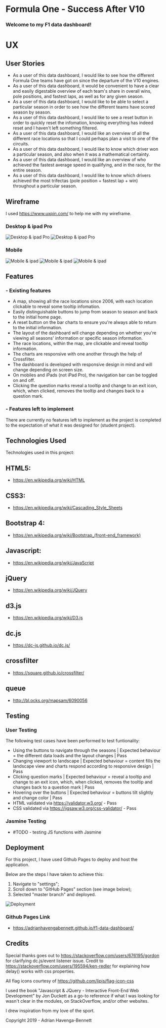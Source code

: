 # Formula One - Success After V10

### Welcome to my F1 data dashboard!

# UX

## User Stories
- As a user of this data dashboard, I would like to see how the different Formula One teams have got on since the departure of the V10 engines.
- As a user of this data dashboard, it would be convenient to have a clear and easily digestable overview of each team's share in overall wins, pole positions, and fastest laps, as well as for any given season.
- As a user of this data dashboard, I would like to be able to select a particular season in order to see how the different teams have scored season by season.
- As a user of this data dashboard, I would like to see a reset button in order to quickly reset the infomation, knowing everything has indeed reset and I haven't left something filtered.
- As a user of this data dashboard, I would like an overview of all the different race locations so that I could perhaps plan a visit to one of the circuits.
- As a user of this data dashboard, I would like to know which driver won a particular season, and also when it was a mathematical certainty.
- As a user of this data dashboard, I would like an overview of who achieved the fastest average speed in qualifying, and in the race, for the entire season.
- As a user of this data dashboard, I would like to know which drivers achieved the most trifectas (pole position + fastest lap + win) throughout a particular season.

## Wireframe
I used https://www.uxpin.com/ to help me with my wireframe.

### Desktop & ipad Pro
![Desktop & ipad Pro](https://adrianhavengabennett.github.io/f1-data-dashboard/images/wireframe/Desktop_ipad(pro)wireframe_1.JPG)
![Desktop & ipad Pro](https://adrianhavengabennett.github.io/f1-data-dashboard/images/wireframe/Desktop_ipad(pro)wireframe_2.JPG)

### Mobile
![Mobile & ipad](https://adrianhavengabennett.github.io/f1-data-dashboard/images/wireframe/Mobile_ipad_wireframe_1.JPG) 
![Mobile & ipad](https://adrianhavengabennett.github.io/f1-data-dashboard/images/wireframe/Mobile_ipad_wireframe_2.JPG)
![Mobile & ipad](https://adrianhavengabennett.github.io/f1-data-dashboard/images/wireframe/Mobile_ipad_wireframe_3.JPG)


## Features

### - Existing features
- A map, showing all the race locations since 2006, with each location clickable to reveal some tooltip infomation.
- Easily distinguishable buttons to jump from season to season and back to the initial home page.
- A reset button on the bar charts to ensure you're always able to return to the initial information.
- The layout of the dashboard will change depending on whether you're viewing all seasons' information or specific season information.
- The race locations, within the map, are clickable and reveal tooltip information.
- The charts are responsive with one another through the help of Crossfilter.
- The dashboard is developed with responsive design in mind and will change depending on screen size.
- On mobiles and iPads (not iPad Pro), the navigation bar can be toggled on and off.
- Clicking the question marks reveal a tooltip and change to an exit icon, which, when clicked, removes the tooltip and changes back to a question mark.

### - Features left to implement

There are currently no features left to implement as the project is completed to the expectation of what it was designed for (student project).

## Technologies Used

Technologies used in this project:

## HTML5:
- https://en.wikipedia.org/wiki/HTML

## CSS3:
- https://en.wikipedia.org/wiki/Cascading_Style_Sheets

## Bootstrap 4:
- https://en.wikipedia.org/wiki/Bootstrap_(front-end_framework)

## Javascript:
- https://en.wikipedia.org/wiki/JavaScript

## jQuery
- https://en.wikipedia.org/wiki/JQuery

## d3.js
- https://en.wikipedia.org/wiki/D3.js

## dc.js
- https://dc-js.github.io/dc.js/

## crossfilter
- https://square.github.io/crossfilter/

## queue
- http://bl.ocks.org/mapsam/6090056

## Testing

### User Testing
The following test cases have been performed to test funtionality:
- Using the buttons to navigate through the seasons | Expected behaviour = the different data loads and the layout changes | Pass
- Changing viewport to landscape | Expected behaviour = content fills the landscape view and charts respond according to responsive design | Pass
- Clicking question marks | Expected behaviour = reveal a tooltip and change to an exit icon, which, when clicked, removes the tooltip and changes back to a question mark | Pass
- Hovering over the buttons | Expected behaviour = buttons tilt slightly and change color | Pass
- HTML validated via https://validator.w3.org/ - Pass
- CSS validated via https://jigsaw.w3.org/css-validator/ - Pass

### Jasmine Testing
- #TODO - testing JS functions with Jasmine

## Deployment
For this project, I have used Github Pages to deploy and host the application.

Below are the steps I have taken to achieve this:

1. Navigate to "settings";
2. Scroll down to "GitHub Pages" section (see image below);
3. Selected "master branch" and deployed.

![Deployment](https://adrianhavengabennett.github.io/f1-data-dashboard/images/deployment/Github_pages_deployment.JPG)

### Github Pages Link
- https://adrianhavengabennett.github.io/f1-data-dashboard/ 

## Credits
Special thanks goes out to https://stackoverflow.com/users/676195/gordon for clarifying dc.js/event listener issue.
Credit to https://stackoverflow.com/users/195594/ken-redler for explaining how delay() works with css properties.

All flag icons courtesy of https://github.com/lipis/flag-icon-css

I used the book "Javascript & JQuery - Interactive Front-End Web Development" by Jon Duckett as a go-to reference if what I was looking for wasn't clear in the modules, 
on StackOverflow, and/or other websites.

I drew inspiration from my love of the sport.

Copyright 2019 - Adrian Havenga-Bennett
